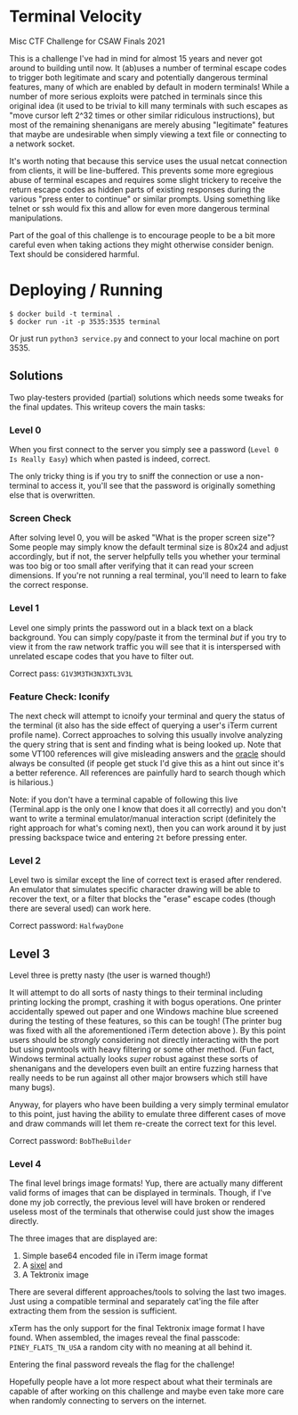 # Terminal Velocity

Misc CTF Challenge for CSAW Finals 2021

This is a challenge I've had in mind for almost 15 years and never got around to building until now. It (ab)uses a number of terminal escape codes to trigger both legitimate and scary and potentially dangerous terminal features, many of which are enabled by default in modern terminals! While a number of more serious exploits were patched in terminals since this original idea (it used to be trivial to kill many terminals with such escapes as "move cursor left 2^32 times or other similar ridiculous instructions), but most of the remaining shenanigans are merely abusing "legitimate" features that maybe are undesirable when simply viewing a text file or connecting to a network socket.

It's worth noting that because this service uses the usual netcat connection from clients, it will be line-buffered. This prevents some more egregious abuse of terminal escapes and requires some slight trickery to receive the return escape codes as hidden parts of existing responses during the various "press enter to continue" or similar prompts. Using something like telnet or ssh would fix this and allow for even more dangerous terminal manipulations.

Part of the goal of this challenge is to encourage people to be a bit more careful even when taking actions they might otherwise consider benign. Text should be considered harmful. 

# Deploying / Running

```
$ docker build -t terminal .
$ docker run -it -p 3535:3535 terminal
```

Or just run `python3 service.py` and connect to your local machine on port 3535.

## Solutions

Two play-testers provided (partial) solutions which needs some tweaks for the final updates. This writeup covers the main tasks:

### Level 0

When you first connect to the server you simply see a password (`Level 0 Is Really Easy`) which when pasted is indeed, correct.

The only tricky thing is if you try to sniff the connection or use a non-terminal to access it, you'll see that the password is originally something else that is overwritten.

### Screen Check

After solving level 0, you will be asked "What is the proper screen size"? Some people may simply know the default terminal size is 80x24 and adjust accordingly, but if not, the server helpfully tells you whether your terminal was too big or too small after verifying that it can read your screen dimensions. If you're not running a real terminal, you'll need to learn to fake the correct response.

### Level 1

Level one simply prints the password out in a black text on a black background. You can simply copy/paste it from the terminal _but_ if you try to view it from the raw network traffic you will see that it is interspersed with unrelated escape codes that you have to filter out. 

Correct pass: `G1V3M3TH3N3XTL3V3L`

### Feature Check: Iconify

The next check will attempt to icnoify your terminal and query the status of the terminal (it also has the side effect of querying a user's iTerm current profile name). Correct approaches to solving this usually involve analyzing the query string that is sent and finding what is being looked up. Note that some VT100 references will give misleading answers and the [oracle](https://invisible-island.net/xterm/ctlseqs/ctlseqs.html) should always be consulted (if people get stuck I'd give this as a hint out since it's a better reference. All references are painfully hard to search though which is hilarious.)

Note: if you don't have a terminal capable of following this live (Terminal.app is the only one I know that does it all correctly) and you don't want to write a terminal emulator/manual interaction script (definitely the right approach for what's coming next), then you can work around it by just pressing backspace twice and entering `2t` before pressing enter.


### Level 2

Level two is similar except the line of correct text is erased after rendered. An emulator that simulates specific character drawing will be able to recover the text, or a filter that blocks the "erase" escape codes (though there are several used) can work here.

Correct password: `HalfwayDone`


## Level 3

Level three is pretty nasty (the user is warned though!)

It will attempt to do all sorts of nasty things to their terminal including printing locking the prompt, crashing it with bogus operations. One printer accidentally spewed out paper and one Windows machine blue screened during the testing of these features, so this can be tough! (The printer bug was fixed with all the aforementioned iTerm detection above ). By this point users should be _strongly_ considering not directly interacting with the port but using pwntools with heavy filtering or some other method. (Fun fact, Windows terminal actually looks _super_ robust against these sorts of shenanigans and the developers even built an entire fuzzing harness that really needs to be run against all other major browsers which still have many bugs).

Anyway, for players who have been building a very simply terminal emulator to this point, just having the ability to emulate three different cases of move and draw commands will let them re-create the correct text for this level.

Correct password: `BobTheBuilder`

### Level 4

The final level brings image formats! Yup, there are actually many different valid forms of images that can be displayed in terminals. Though, if I've done my job correctly, the previous level will have broken or rendered useless most of the terminals that otherwise could just show the images directly.

The three images that are displayed are:
1) Simple base64 encoded file in iTerm image format
2) A [sixel](https://en.wikipedia.org/wiki/Sixel)
and
3) A Tektronix image

There are several different approaches/tools to solving the last two images. Just using a compatible terminal and separately cat'ing the file after extracting them from the session is sufficient. 

xTerm has the only support for the final Tektronix image format I have found. When assembled, the images reveal the final passcode: `PINEY_FLATS_TN_USA` a random city with no meaning at all behind it.


Entering the final password reveals the flag for the challenge!

Hopefully people have a lot more respect about what their terminals are capable of after working on this challenge and maybe even take more care when randomly connecting to servers on the internet. 

